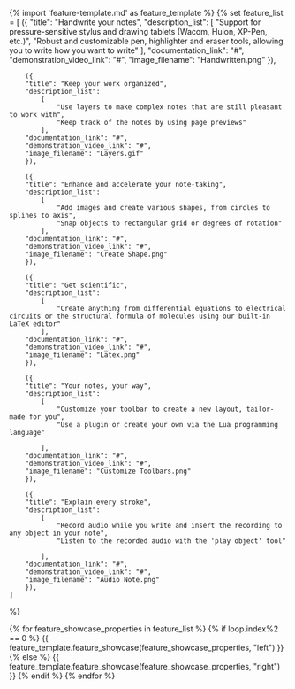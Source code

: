{% import 'feature-template.md' as feature_template %}
{% set feature_list = 
    [
        ({
        "title": "Handwrite your notes",
        "description_list":
            [
                "Support for pressure-sensitive stylus and drawing tablets (Wacom, Huion, XP-Pen, etc.)",
                "Robust and customizable pen, highlighter and eraser tools, allowing you to write how you want to write"
            ], 
        "documentation_link": "#",
        "demonstration_video_link": "#", 
        "image_filename": "Handwritten.png"
        }),

        ({
        "title": "Keep your work organized",
        "description_list":
            [
                "Use layers to make complex notes that are still pleasant to work with",
                "Keep track of the notes by using page previews"
            ], 
        "documentation_link": "#",
        "demonstration_video_link": "#", 
        "image_filename": "Layers.gif"
        }),

        ({
        "title": "Enhance and accelerate your note-taking",
        "description_list":
            [
                "Add images and create various shapes, from circles to splines to axis",
                "Snap objects to rectangular grid or degrees of rotation"
            ], 
        "documentation_link": "#",
        "demonstration_video_link": "#",
        "image_filename": "Create Shape.png"
        }),

        ({
        "title": "Get scientific",
        "description_list":
            [
                "Create anything from differential equations to electrical circuits or the structural formula of molecules using our built-in LaTeX editor"
            ],
        "documentation_link": "#",
        "demonstration_video_link": "#",
        "image_filename": "Latex.png"
        }),
        
        ({
        "title": "Your notes, your way",
        "description_list":
            [
                "Customize your toolbar to create a new layout, tailor-made for you",
                "Use a plugin or create your own via the Lua programming language"

            ],
        "documentation_link": "#",
        "demonstration_video_link": "#",
        "image_filename": "Customize Toolbars.png"
        }),

        ({
        "title": "Explain every stroke",
        "description_list":
            [
                "Record audio while you write and insert the recording to any object in your note",
                "Listen to the recorded audio with the 'play object' tool"

            ],
        "documentation_link": "#",
        "demonstration_video_link": "#", 
        "image_filename": "Audio Note.png"
        }),
    ] 
%}

{% for feature_showcase_properties in feature_list %}
    {% if loop.index%2 == 0 %}
        {{ feature_template.feature_showcase(feature_showcase_properties, "left") }}
    {% else %}
        {{ feature_template.feature_showcase(feature_showcase_properties, "right") }}
    {% endif %}
{% endfor %}


